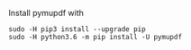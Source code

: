 Install pymupdf with 

```
sudo -H pip3 install --upgrade pip
sudo -H python3.6 -m pip install -U pymupdf
```

